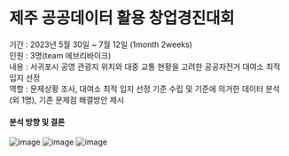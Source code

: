# 제주 공공데이터 활용 창업경진대회

기간 : 2023년 5월 30일 ~ 7월 12일 (1month 2weeks)  
인원 : 3명(team 에브리바이크)  
내용 : 서귀포시 공영 관광지 위치와 대중 교통 현황을 고려한 공공자전거 대여소 최적 입지 선정  
역할 : 문제상황 조사, 대여소 최적 입지 선정 기준 수립 및 기준에 의거한 데이터 분석(외 1명), 기존 문제점 해결방안 제시 

#### 분석 방향 및 결론
![image](https://github.com/user-attachments/assets/7eb7fa44-595b-4842-a49d-0c9b0c837226)
![image](https://github.com/user-attachments/assets/c92b69c9-b590-4f34-9ca4-e131ff165d45) ![image](https://github.com/user-attachments/assets/fd7d54f8-bb1a-4bad-be3e-9c922500111a)
  
